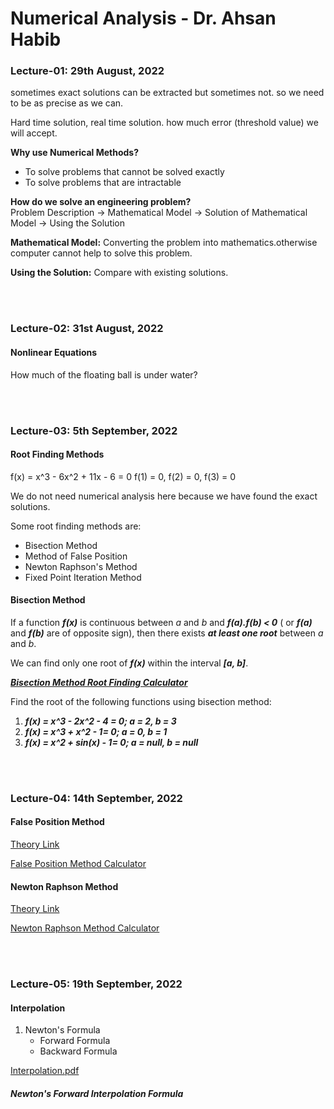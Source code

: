 # Numerical Analysis - Dr. Ahsan Habib

### Lecture-01:    29th August, 2022

sometimes exact solutions can be extracted but sometimes not.
so we need to be as precise as we can.

Hard time solution, real time solution.
how much error (threshold value) we will accept.

**Why use Numerical Methods?**
- To solve problems that cannot be solved exactly
- To solve problems that are intractable

**How do we solve an engineering problem?** <br>
Problem Description -> Mathematical Model -> Solution of Mathematical Model -> Using the Solution

**Mathematical Model:** Converting the problem into mathematics.otherwise computer cannot help to solve this problem.

**Using the Solution:** Compare with existing solutions.

<br>
<br>


### Lecture-02:    31st August, 2022

#### Nonlinear Equations
How much of the floating ball is under water?

<br>
<br>

### Lecture-03:    5th September, 2022

#### Root Finding Methods

f(x) = x^3 - 6x^2 + 11x - 6 = 0
f(1) = 0, f(2) = 0, f(3) = 0

We do not need numerical analysis here because we have found the exact solutions.

Some root finding methods are:
* Bisection Method
* Method of False Position
* Newton Raphson's Method
* Fixed Point Iteration Method

#### Bisection Method
If a function ***f(x)*** is continuous between *a* and *b* and ***f(a).f(b) < 0*** ( or ***f(a)*** and ***f(b)*** are of opposite sign), then there exists ***at least one root*** between _a_ and _b_.

We can find only one root of ***f(x)*** within the interval ***[a, b]***.

<a href = "https://atozmath.com/CONM/Bisection.aspx"> ***Bisection Method Root Finding Calculator*** </a>

Find the root of the following functions using bisection method:
1. ***f(x) = x^3 - 2x^2 - 4 = 0; a = 2, b = 3***
2. ***f(x) = x^3 + x^2 - 1= 0; a = 0, b = 1***
3. ***f(x) = x^2 + sin(x) - 1= 0; a = null, b = null***

<br>
<br>

### Lecture-04:    14th September, 2022

#### False Position Method

<a href = "https://byjus.com/maths/false-position-method/#:~:text=The%20false%20position%20method%20is,the%20roots%20of%20the%20equation."> Theory Link </a>

<a href = "https://atozmath.com/CONM/Bisection.aspx?q=fp"> False Position Method Calculator </a>

#### Newton Raphson Method

<a href = "https://byjus.com/maths/newton-raphson-method/"> Theory Link </a>

<a href = "https://atozmath.com/CONM/Bisection.aspx?q=nr"> Newton Raphson Method Calculator </a>


<br>
<br>

### Lecture-05:    19th September, 2022

#### Interpolation

1. Newton's Formula
    * Forward Formula
    * Backward Formula

[Interpolation.pdf](https://github.com/shanto-swe029/2nd-Year-2nd-Semester/files/9597735/Interpolation.pdf)

##### Newton's Forward Interpolation Formula













